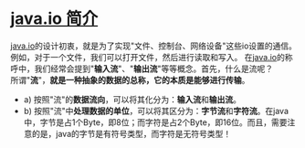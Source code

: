 # [java.io 简介](./README.md)

[java.io](./README.md)的设计初衷，就是为了实现"文件、控制台、网络设备"这些io设置的通信。例如，对于一个文件，我们可以打开文件，然后进行读取和写入。
在[java.io](./README.md)的称呼中，我们经常会提到"**输入流**"、"**输出流**"等等概念。首先，什么是流呢？  
所谓"**流**"，**就是一种抽象的数据的总称，它的本质是能够进行传输**。

* a) 按照"流"的**数据流向**，可以将其化分为：**输入流**和**输出流**。
* b) 按照"流"中**处理数据的单位**，可以将其区分为：**字节流**和**字符流**。在java中，字节是占1个Byte，即8位；而字符是占2个Byte，即16位。而且，需要注意的是，java的字节是有符号类型，而字符是无符号类型！